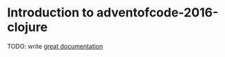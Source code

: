 # Introduction to adventofcode-2016-clojure

TODO: write [great documentation](http://jacobian.org/writing/what-to-write/)
